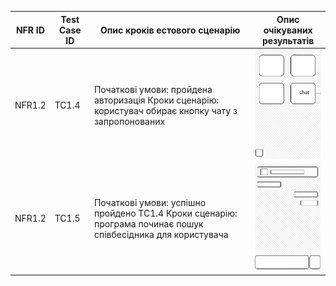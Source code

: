 | NFR ID | Test Case ID | Опис кроків естового сценарію | Опис очікуваних результатів |
|--------|--------------|-------------------------------|-----------------------------|
| NFR1.2 | TC1.4 | Початкові умови: пройдена авторизація  Кроки сценарію: користувач обирає кнопку чату з запропонованих | ![Програма запускає чат](Interface1.png) |
| NFR1.2 | TC1.5 | Початкові умови: успішно пройдено TC1.4  Кроки сценарію: програма починає пошук співбесідника для користувача | ![Програма відкриває вікно чату](Interface2.png) |
